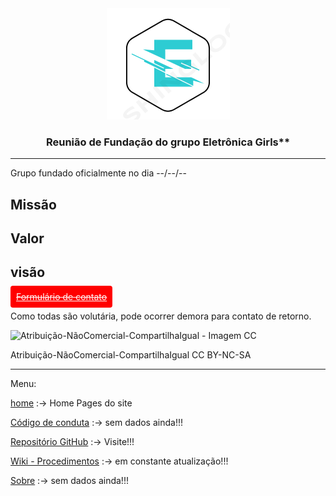 <div style="text-align:center;">
<img src="./favicon.ico" alt="Logo">
  <h3>Reunião de Fundação do grupo Eletrônica Girls**</h3>
</div>

---

Grupo fundado oficialmente no dia --/--/--



## Missão


## Valor


## visão




<a style="size: 32; Background: #FF0000; color: #fff; padding: 9px; border-radius: 4px;" href="https://forms.gle/SDPHqSZyyVhVXfG"><s>Formulário de contato</s></a>

Como todas são volutária, pode ocorrer demora para contato de retorno.


![Atribuição-NãoComercial-CompartilhaIgual - Imagem CC](https://licensebuttons.net/l/by-nc-sa/3.0/88x31.png)

Atribuição-NãoComercial-CompartilhaIgual
CC BY-NC-SA

 ---
 Menu: 

[home](https://eletronicagirls.github.io/) :-> Home Pages do site


[Código de conduta](https://github.com/eletronicagirls/codigo-conduta/) :-> sem dados ainda!!!

[Repositório GitHub](https://github.com/eletronicagirls) :-> Visite!!!

[Wiki - Procedimentos](https://github.com/eletronicagirls/eletronicagirls.github.io/wiki) :-> em constante atualização!!!

[Sobre](https://eletronicagirls.github.io/sobre/) :-> sem dados ainda!!!
